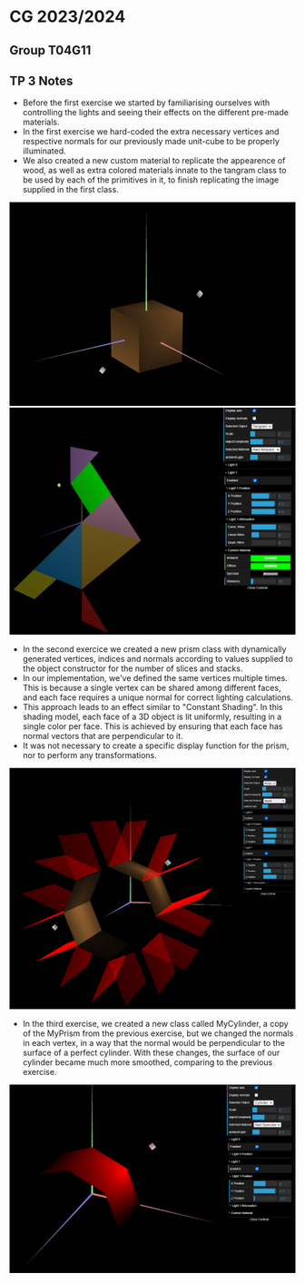 # CG 2023/2024

## Group T04G11

## TP 3 Notes

- Before the first exercise we started by familiarising ourselves with controlling the lights and seeing their effects on the different pre-made materials.
- In the first exercise we hard-coded the extra necessary vertices and respective normals for our previously made unit-cube to be properly illuminated.
- We also created a new custom material to replicate the appearence of wood, as well as extra colored materials innate to the tangram class to be used by each of the primitives in it, to finish replicating the image supplied in the first class.

![Screenshot 1](tp3/screenshots/cg-t04g11-tp3-1.png) 
![Screenshot 1](tp3/screenshots/cg-t04g11-tp3-2.png)

- In the second exercice we created a new prism class with dynamically generated vertices, indices and normals according to values supplied to the object constructor for the number of slices and stacks.
- In our implementation, we've defined the same vertices multiple times. This is because a single vertex can be shared among different faces, and each face requires a unique normal for correct lighting calculations. 
- This approach leads to an effect similar to "Constant Shading". In this shading model, each face of a 3D object is lit uniformly, resulting in a single color per face. This is achieved by ensuring that each face has normal vectors that are perpendicular to it.
- It was not necessary to create a specific display function for the prism, nor to perform any transformations.

![Screenshot 3](tp3/screenshots/cg-t04g11-tp3-3.png)

- In the third exercise, we created a new class called MyCylinder, a copy of the MyPrism from the previous exercise, but we changed the normals in each vertex, in a way that the normal would be perpendicular to the surface of a perfect cylinder. With these changes, the surface of our cylinder became much more smoothed, comparing to the previous exercise.

![Screenshot 4](tp3/screenshots/cg-t04g11-tp3-4.png)